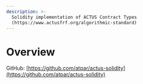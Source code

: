 ```yaml
---
description: >-
  Solidity implementation of ACTUS Contract Types
  (https://www.actusfrf.org/algorithmic-standard)
---
```


# Overview

GitHub: [https://github.com/atpar/actus-solidity](https://github.com/atpar/actus-solidity)

